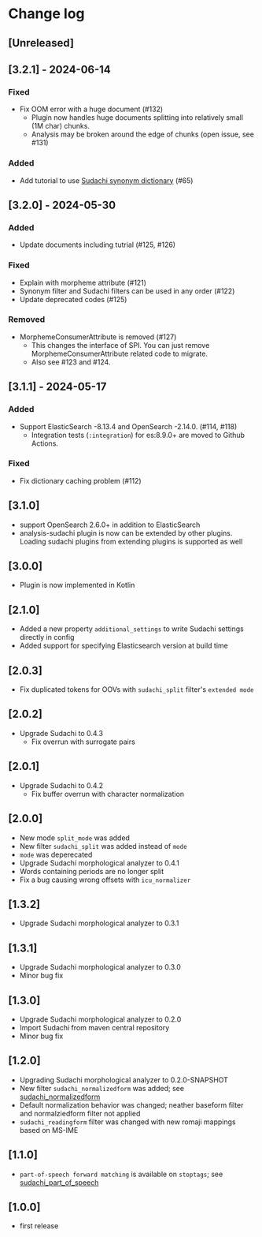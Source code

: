 # Change log

## [Unreleased]

## [3.2.1] - 2024-06-14

### Fixed

- Fix OOM error with a huge document (#132)
  - Plugin now handles huge documents splitting into relatively small (1M char) chunks.
  - Analysis may be broken around the edge of chunks (open issue, see #131)

### Added

- Add tutorial to use [Sudachi synonym dictionary](https://github.com/WorksApplications/SudachiDict/blob/develop/docs/synonyms.md) (#65)

## [3.2.0] - 2024-05-30

### Added

- Update documents including tutrial (#125, #126)

### Fixed

- Explain with morpheme attribute (#121)
- Synonym filter and Sudachi filters can be used in any order (#122)
- Update deprecated codes (#125)

### Removed

- MorphemeConsumerAttribute is removed (#127)
  - This changes the interface of SPI. You can just remove MorphemeConsumerAttribute related code to migrate.
  - Also see #123 and #124.

## [3.1.1] - 2024-05-17

### Added

- Support ElasticSearch -8.13.4 and OpenSearch -2.14.0. (#114, #118)
  - Integration tests (`:integration`) for es:8.9.0+ are moved to Github Actions.

### Fixed

- Fix dictionary caching problem (#112)

## [3.1.0]

- support OpenSearch 2.6.0+ in addition to ElasticSearch
- analysis-sudachi plugin is now can be extended by other plugins. Loading sudachi plugins from extending plugins is supported as well

## [3.0.0]

- Plugin is now implemented in Kotlin

## [2.1.0]

- Added a new property `additional_settings` to write Sudachi settings directly in config
- Added support for specifying Elasticsearch version at build time

## [2.0.3]

- Fix duplicated tokens for OOVs with `sudachi_split` filter's `extended mode`

## [2.0.2]

- Upgrade Sudachi to 0.4.3
  - Fix overrun with surrogate pairs

## [2.0.1]

- Upgrade Sudachi to 0.4.2
  - Fix buffer overrun with character normalization

## [2.0.0]

- New mode `split_mode` was added
- New filter `sudachi_split` was added instead of `mode`
- `mode` was deperecated
- Upgrade Sudachi morphological analyzer to 0.4.1
- Words containing periods are no longer split
- Fix a bug causing wrong offsets with `icu_normalizer`

## [1.3.2]

- Upgrade Sudachi morphological analyzer to 0.3.1

## [1.3.1]

- Upgrade Sudachi morphological analyzer to 0.3.0
- Minor bug fix

## [1.3.0]

- Upgrade Sudachi morphological analyzer to 0.2.0
- Import Sudachi from maven central repository
- Minor bug fix

## [1.2.0]

- Upgrading Sudachi morphological analyzer to 0.2.0-SNAPSHOT
- New filter `sudachi_normalizedform` was added; see [sudachi_normalizedform](#sudachi_normalizedform)
- Default normalization behavior was changed; neather baseform filter and normalziedform filter not applied
- `sudachi_readingform` filter was changed with new romaji mappings based on MS-IME

## [1.1.0]

- `part-of-speech forward matching` is available on `stoptags`; see [sudachi_part_of_speech](#sudachi_part_of_speech)

## [1.0.0]

- first release
